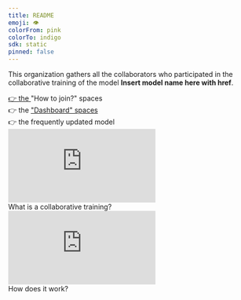 ```yaml
---
title: README
emoji: 👁
colorFrom: pink
colorTo: indigo
sdk: static
pinned: false
---
```


<p class="lg:col-span-3">
	This organization gathers all the collaborators who participated in the collaborative training of the model <b>Insert model name here with href</b>. <br>
</p>
<p class="lg:col-span-3">

</p>
<a href="https://spacy.io/" class="block overflow-hidden group">
    <!-- TODO: add the links -->
    👉 the <a class="underline" >"How to join?" spaces </a> <br>
    👉 the <a href="https://huggingface.co/spaces/training-transformers-together/Dashboard" class="underline" >"Dashboard"  spaces </a> <br>
    👉 the frequently updated <a class="underline" >model</a> <br>
</a>

<a class="block overflow-hidden">
	<div
		class="w-full h-40 mb-2 bg-gray-900 group-hover:bg-gray-850 rounded-lg flex items-start justify-start overflow-hidden"
	>
	<iframe src="https://www.youtube.com/embed/v8ShbLasRF8" allow="accelerometer; autoplay; encrypted-media; gyroscope; picture-in-picture" allowfullscreen="" frameborder="0"></iframe>
	<div href="https://www.youtube.com/watch?v=v8ShbLasRF8&t=6s" class="underline">What is a collaborative training?</div>
    </div>
</a>
<a class="block overflow-hidden group">
	<div
		class="w-full h-40 mb-2 bg-gray-900 group-hover:bg-gray-850 rounded-lg flex items-start justify-start overflow-hidden"
	>
	<iframe src="https://www.youtube.com/embed/zdVsg5zsGdc" allow="accelerometer; autoplay; encrypted-media; gyroscope; picture-in-picture" allowfullscreen="" frameborder="0"></iframe>
	</div>
	<div href="https://www.youtube.com/watch?v=zdVsg5zsGdc" class="underline">How does it work?</div>
</a>
